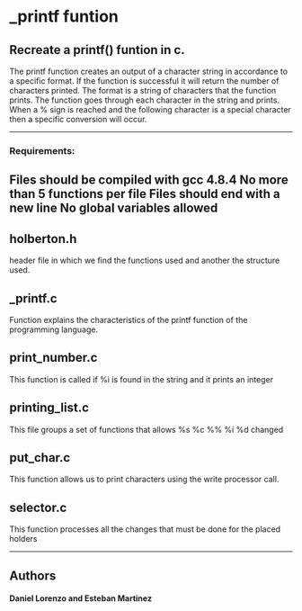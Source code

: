 # _printf funtion
## Recreate a printf() funtion in c.
The printf function creates an output of a character string in
accordance to a specific format. If the function is successful it will
return the number of characters printed. The format is a string of
characters that the function prints. The function goes through each
character in the string and prints. When a % sign is reached and the
following character is a special character then a specific conversion
will occur.

 ------------------------------------------------------------------------------------
### Requirements:
Files should be compiled with gcc 4.8.4
No more than 5 functions per file
Files should end with a new line
No global variables allowed
 ------------------------------------------------------------------------------------
## holberton.h
header file in which we find the functions used and another the structure used.
## _printf.c
Function explains the characteristics of the printf function of the programming language.
## print_number.c
This function is called if %i is found in the string and it prints an integer

## printing_list.c
This file groups a set of functions that allows %s %c %% %i %d changed
## put_char.c
This function allows us to print characters using the write processor call.

## selector.c
This function processes all the changes that must be done for the placed holders

-------------------------------------------------------------------------------------
## Authors
#### Daniel Lorenzo and Esteban Martinez
